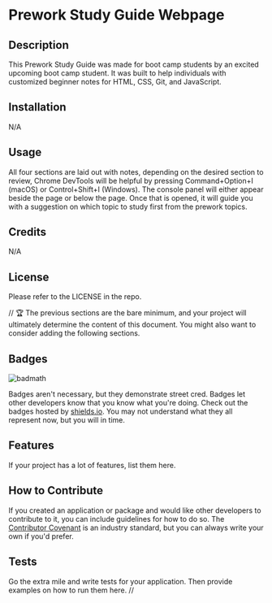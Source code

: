 # Prework Study Guide Webpage

## Description

This Prework Study Guide was made for boot camp students by an excited upcoming boot camp student. It was built to help individuals with customized beginner notes for HTML, CSS, Git, and JavaScript.

## Installation

N/A

## Usage

All four sections are laid out with notes, depending on the desired section to review, Chrome DevTools will be helpful by pressing Command+Option+I (macOS) or Control+Shift+I (Windows). The console panel will either appear beside the page or below the page. Once that is opened, it will guide you with a suggestion on which topic to study first from the prework topics. 

## Credits

N/A

## License

Please refer to the LICENSE in the repo.




// 🏆 The previous sections are the bare minimum, and your project will ultimately determine the content of this document. You might also want to consider adding the following sections.

## Badges

![badmath](https://img.shields.io/github/languages/top/nielsenjared/badmath)

Badges aren't necessary, but they demonstrate street cred. Badges let other developers know that you know what you're doing. Check out the badges hosted by [shields.io](https://shields.io/). You may not understand what they all represent now, but you will in time.

## Features

If your project has a lot of features, list them here.

## How to Contribute

If you created an application or package and would like other developers to contribute to it, you can include guidelines for how to do so. The [Contributor Covenant](https://www.contributor-covenant.org/) is an industry standard, but you can always write your own if you'd prefer.

## Tests

Go the extra mile and write tests for your application. Then provide examples on how to run them here.
//